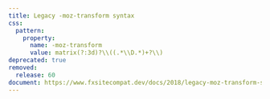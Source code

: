 ```yaml
---
title: Legacy -moz-transform syntax
css:
  pattern:
    property:
      name: -moz-transform
      value: matrix(?:3d)?\\((.*\\D.*)+?\\)
deprecated: true
removed:
  release: 60
document: https://www.fxsitecompat.dev/docs/2018/legacy-moz-transform-syntax-support-has-been-removed/
---
```

